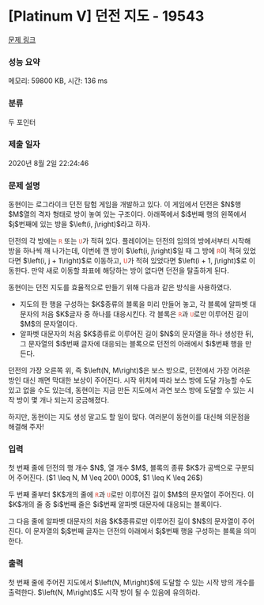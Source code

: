 # [Platinum V] 던전 지도 - 19543 

[문제 링크](https://www.acmicpc.net/problem/19543) 

### 성능 요약

메모리: 59800 KB, 시간: 136 ms

### 분류

두 포인터

### 제출 일자

2020년 8월 2일 22:24:46

### 문제 설명

<p>동현이는 로그라이크 던전 탐험 게임을 개발하고 있다. 이 게임에서 던전은 $N$행 $M$열의 격자 형태로 방이 놓여 있는 구조이다. 아래쪽에서 $i$번째 행의 왼쪽에서 $j$번째에 있는 방을 $\left(i, j\right)$라고 하자.</p>

<p>던전의 각 방에는 <code><span style="color:#e74c3c;">R</span></code> 또는 <span style="color:#e74c3c;"><code>U</code></span>가 적혀 있다. 플레이어는 던전의 임의의 방에서부터 시작해 방을 하나씩 깨 나가는데, 이번에 깬 방이 $\left(i, j\right)$일 때 그 방에 <span style="color:#e74c3c;"><code>R</code></span>이 적혀 있었다면 $\left(i, j + 1\right)$로 이동하고, <tt><span style="color:#e74c3c;">U</span></tt>가 적혀 있었다면 $\left(i + 1, j\right)$로 이동한다. 만약 새로 이동할 좌표에 해당하는 방이 없다면 던전을 탈출하게 된다.</p>

<p>동현이는 던전 지도를 효율적으로 만들기 위해 다음과 같은 방식을 사용하였다.</p>

<ul>
	<li>지도의 한 행을 구성하는 $K$종류의 블록을 미리 만들어 놓고, 각 블록에 알파벳 대문자의 처음 $K$글자 중 하나를 대응시킨다. 각 블록은 <code><span style="color:#e74c3c;">R</span></code>과 <span style="color:#e74c3c;"><code>U</code></span>로만 이루어진 길이 $M$의 문자열이다.</li>
	<li>알파벳 대문자의 처음 $K$종류로 이루어진 길이 $N$의 문자열을 하나 생성한 뒤, 그 문자열의 $i$번째 글자에 대응되는 블록으로 던전의 아래에서 $i$번째 행을 만든다.</li>
</ul>

<p>던전의 가장 오른쪽 위, 즉 $\left(N, M\right)$은 보스 방으로, 던전에서 가장 어려운 방인 대신 깨면 막대한 보상이 주어진다. 시작 위치에 따라 보스 방에 도달 가능할 수도 있고 없을 수도 있는데, 동현이는 지금 만든 지도에서 과연 보스 방에 도달할 수 있는 시작 방이 몇 개나 되는지 궁금해졌다.</p>

<p>하지만, 동현이는 지도 생성 말고도 할 일이 많다. 여러분이 동현이를 대신해 의문점을 해결해 주자!</p>

### 입력 

 <p>첫 번째 줄에 던전의 행 개수 $N$, 열 개수 $M$, 블록의 종류 $K$가 공백으로 구분되어 주어진다. ($1 \leq N, M \leq 200\ 000$, $1 \leq K \leq 26$)</p>

<p>두 번째 줄부터 $K$개의 줄에 <span style="color:#e74c3c;"><code>R</code></span>과 <code><span style="color:#e74c3c;">U</span></code>로만 이루어진 길이 $M$의 문자열이 주어진다. 이 $K$개의 줄 중 $i$번째 줄은 $i$번째 알파벳 대문자에 대응되는 블록이다.</p>

<p>그 다음 줄에 알파벳 대문자의 처음 $K$종류로만 이루어진 길이 $N$의 문자열이 주어진다. 이 문자열의 $j$번째 글자는 던전의 아래에서 $j$번째 행을 구성하는 블록을 의미한다.</p>

### 출력 

 <p>첫 번째 줄에 주어진 지도에서 $\left(N, M\right)$에 도달할 수 있는 시작 방의 개수를 출력한다. $\left(N, M\right)$도 시작 방이 될 수 있음에 유의하라.</p>

